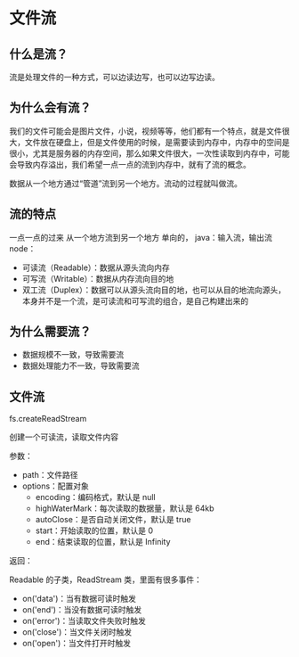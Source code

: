 # 文件流

## 什么是流？

流是处理文件的一种方式，可以边读边写，也可以边写边读。

## 为什么会有流？

我们的文件可能会是图片文件，小说，视频等等，他们都有一个特点，就是文件很大，文件放在硬盘上，但是文件使用的时候，是需要读到内存中，内存中的空间是很小，尤其是服务器的内存空间，那么如果文件很大，一次性读取到内存中，可能会导致内存溢出，我们希望一点一点的流到内存中，就有了流的概念。

数据从一个地方通过“管道”流到另一个地方。流动的过程就叫做流。

## 流的特点

一点一点的过来
从一个地方流到另一个地方
单向的，
java：输入流，输出流
node：

- 可读流（Readable）：数据从源头流向内存
- 可写流（Writable）：数据从内存流向目的地
- 双工流（Duplex）：数据可以从源头流向目的地，也可以从目的地流向源头，本身并不是一个流，是可读流和可写流的组合，是自己构建出来的

## 为什么需要流？

- 数据规模不一致，导致需要流
- 数据处理能力不一致，导致需要流

## 文件流

fs.createReadStream

创建一个可读流，读取文件内容

参数：

- path：文件路径
- options：配置对象
  - encoding：编码格式，默认是 null
  - highWaterMark：每次读取的数据量，默认是 64kb
  - autoClose：是否自动关闭文件，默认是 true
  - start：开始读取的位置，默认是 0
  - end：结束读取的位置，默认是 Infinity

返回：

Readable 的子类，ReadStream 类，里面有很多事件：

- on('data')：当有数据可读时触发
- on('end')：当没有数据可读时触发
- on('error')：当读取文件失败时触发
- on('close')：当文件关闭时触发
- on('open')：当文件打开时触发
